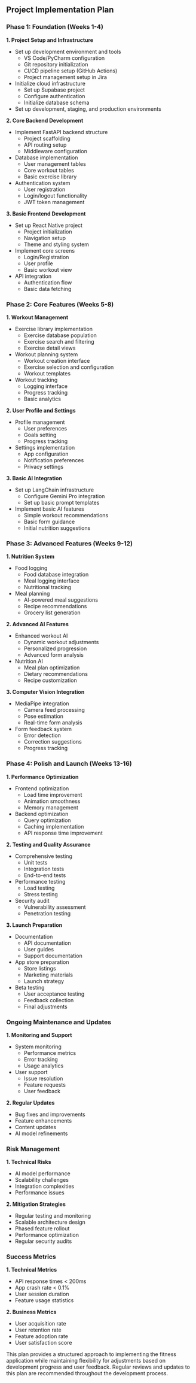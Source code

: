 ## Project Implementation Plan

### Phase 1: Foundation (Weeks 1-4)

**1. Project Setup and Infrastructure**
- Set up development environment and tools
  - VS Code/PyCharm configuration
  - Git repository initialization
  - CI/CD pipeline setup (GitHub Actions)
  - Project management setup in Jira
- Initialize cloud infrastructure
  - Set up Supabase project
  - Configure authentication
  - Initialize database schema
- Set up development, staging, and production environments

**2. Core Backend Development**
- Implement FastAPI backend structure
  - Project scaffolding
  - API routing setup
  - Middleware configuration
- Database implementation
  - User management tables
  - Core workout tables
  - Basic exercise library
- Authentication system
  - User registration
  - Login/logout functionality
  - JWT token management

**3. Basic Frontend Development**
- Set up React Native project
  - Project initialization
  - Navigation setup
  - Theme and styling system
- Implement core screens
  - Login/Registration
  - User profile
  - Basic workout view
- API integration
  - Authentication flow
  - Basic data fetching

### Phase 2: Core Features (Weeks 5-8)

**1. Workout Management**
- Exercise library implementation
  - Exercise database population
  - Exercise search and filtering
  - Exercise detail views
- Workout planning system
  - Workout creation interface
  - Exercise selection and configuration
  - Workout templates
- Workout tracking
  - Logging interface
  - Progress tracking
  - Basic analytics

**2. User Profile and Settings**
- Profile management
  - User preferences
  - Goals setting
  - Progress tracking
- Settings implementation
  - App configuration
  - Notification preferences
  - Privacy settings

**3. Basic AI Integration**
- Set up LangChain infrastructure
  - Configure Gemini Pro integration
  - Set up basic prompt templates
- Implement basic AI features
  - Simple workout recommendations
  - Basic form guidance
  - Initial nutrition suggestions

### Phase 3: Advanced Features (Weeks 9-12)

**1. Nutrition System**
- Food logging
  - Food database integration
  - Meal logging interface
  - Nutritional tracking
- Meal planning
  - AI-powered meal suggestions
  - Recipe recommendations
  - Grocery list generation

**2. Advanced AI Features**
- Enhanced workout AI
  - Dynamic workout adjustments
  - Personalized progression
  - Advanced form analysis
- Nutrition AI
  - Meal plan optimization
  - Dietary recommendations
  - Recipe customization

**3. Computer Vision Integration**
- MediaPipe integration
  - Camera feed processing
  - Pose estimation
  - Real-time form analysis
- Form feedback system
  - Error detection
  - Correction suggestions
  - Progress tracking

### Phase 4: Polish and Launch (Weeks 13-16)

**1. Performance Optimization**
- Frontend optimization
  - Load time improvement
  - Animation smoothness
  - Memory management
- Backend optimization
  - Query optimization
  - Caching implementation
  - API response time improvement

**2. Testing and Quality Assurance**
- Comprehensive testing
  - Unit tests
  - Integration tests
  - End-to-end tests
- Performance testing
  - Load testing
  - Stress testing
- Security audit
  - Vulnerability assessment
  - Penetration testing

**3. Launch Preparation**
- Documentation
  - API documentation
  - User guides
  - Support documentation
- App store preparation
  - Store listings
  - Marketing materials
  - Launch strategy
- Beta testing
  - User acceptance testing
  - Feedback collection
  - Final adjustments

### Ongoing Maintenance and Updates

**1. Monitoring and Support**
- System monitoring
  - Performance metrics
  - Error tracking
  - Usage analytics
- User support
  - Issue resolution
  - Feature requests
  - User feedback

**2. Regular Updates**
- Bug fixes and improvements
- Feature enhancements
- Content updates
- AI model refinements

### Risk Management

**1. Technical Risks**
- AI model performance
- Scalability challenges
- Integration complexities
- Performance issues

**2. Mitigation Strategies**
- Regular testing and monitoring
- Scalable architecture design
- Phased feature rollout
- Performance optimization
- Regular security audits

### Success Metrics

**1. Technical Metrics**
- API response times < 200ms
- App crash rate < 0.1%
- User session duration
- Feature usage statistics

**2. Business Metrics**
- User acquisition rate
- User retention rate
- Feature adoption rate
- User satisfaction score

This plan provides a structured approach to implementing the fitness application while maintaining flexibility for adjustments based on development progress and user feedback. Regular reviews and updates to this plan are recommended throughout the development process. 